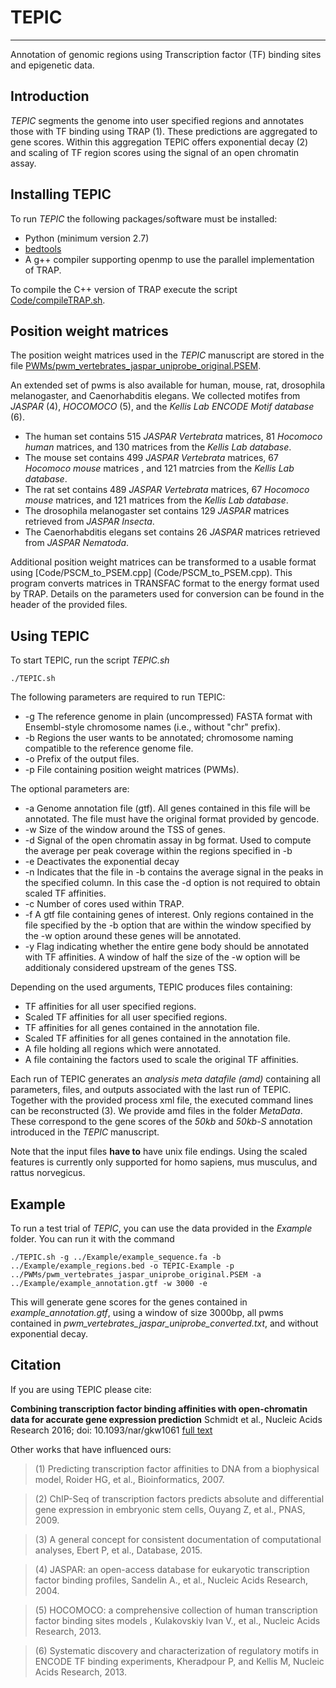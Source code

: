 # TEPIC
------
Annotation of genomic regions using Transcription factor (TF) binding sites and epigenetic data.

## Introduction
*TEPIC* segments the genome into user specified regions and annotates those with TF binding using TRAP (1). 
These predictions are aggregated to gene scores. 
Within this aggregation TEPIC offers exponential decay (2) and scaling of TF region scores using the signal of an open chromatin assay.

## Installing TEPIC
To run *TEPIC* the following packages/software must be installed:
* Python (minimum version 2.7)
* [bedtools](https://github.com/arq5x/bedtools2)
* A g++ compiler supporting openmp to use the parallel implementation of TRAP.

To compile the C++ version of TRAP execute the script
	[Code/compileTRAP.sh](Code/compileTRAP.sh).

## Position weight matrices
The position weight matrices used in the *TEPIC* manuscript are stored in the file
	[PWMs/pwm_vertebrates_jaspar_uniprobe_original.PSEM](PWMs/pwm_vertebrates_jaspar_uniprobe_original.PSEM).

An extended set of pwms is also available for human, mouse, rat, drosophila melanogaster, and Caenorhabditis elegans.
We collected motifes from *JASPAR* (4), *HOCOMOCO* (5), and the *Kellis Lab ENCODE Motif database* (6).
* The human set contains 515 *JASPAR Vertebrata* matrices, 81 *Hocomoco human* matrices, and 130 matrices from the *Kellis Lab database*.
* The mouse set contains 499 *JASPAR Vertebrata* matrices, 67 *Hocomoco mouse* matrices , and 121 matrcies from the *Kellis Lab database*.
* The rat set contains 489 *JASPAR Vertebrata* matrices, 67 *Hocomoco mouse* matrices, and 121 matrices from the *Kellis Lab database*.
* The drosophila melanogaster set contains 129 *JASPAR* matrices retrieved from *JASPAR Insecta*.
* The Caenorhabditis elegans set contains 26 *JASPAR* matrices retrieved from *JASPAR Nematoda*.

Additional position weight matrices can be transformed to a usable format using 
	[Code/PSCM_to_PSEM.cpp] (Code/PSCM_to_PSEM.cpp).
This program converts matrices in TRANSFAC format to the energy format used by TRAP. Details on the parameters used for conversion can be found in the header of the provided files.

## Using TEPIC
To start TEPIC, run the script *TEPIC.sh*

    ./TEPIC.sh

The following parameters are required to run TEPIC:

* -g The reference genome in plain (uncompressed) FASTA format with Ensembl-style chromosome names (i.e., without "chr" prefix).
* -b Regions the user wants to be annotated; chromosome naming compatible to the reference genome file.
* -o Prefix of the output files.
* -p File containing position weight matrices (PWMs).

The optional parameters are:

* -a Genome annotation file (gtf). All genes contained in this file will be annotated. The file must have the original format provided by gencode. 
* -w Size of the window around the TSS of genes.
* -d Signal of the open chromatin assay in bg format. Used to compute the average per peak coverage within the regions specified in -b
* -e Deactivates the exponential decay
* -n Indicates that the file in -b contains the average signal in the peaks in the specified column. In this case the -d option is not required to obtain scaled TF affinities.
* -c Number of cores used within TRAP.
* -f A gtf file containing genes of interest. Only regions contained in the file specified by the -b option that are within the window specified by the -w option around these genes will be annotated.
* -y Flag indicating whether the entire gene body should be annotated with TF affinities. A window of half the size of the -w option will be additionaly considered upstream of the genes TSS.

Depending on the used arguments, TEPIC produces files containing:

* TF affinities for all user specified regions.
* Scaled TF affinities for all user specified regions.
* TF affinities for all genes contained in the annotation file.
* Scaled TF affinities for all genes contained in the annotation file.
* A file holding all regions which were annotated.
* A file containing the factors used to scale the original TF affinities.

Each run of TEPIC generates an *analysis meta datafile (amd)* containing all parameters, files, and outputs associated with the last run of TEPIC.
Together with the provided process xml file, the executed command lines  can be reconstructed (3). We provide amd files in the folder
*MetaData*. These correspond to the gene scores of the *50kb* and *50kb-S* annotation introduced in the *TEPIC* manuscript.

Note that the input files **have to** have unix file endings. Using the scaled features is currently only supported for homo sapiens, mus musculus, and
rattus norvegicus.

## Example
To run a test trial of *TEPIC*, you can use the data provided in the *Example* folder. You can run it with the command

	./TEPIC.sh -g ../Example/example_sequence.fa -b ../Example/example_regions.bed -o TEPIC-Example -p ../PWMs/pwm_vertebrates_jaspar_uniprobe_original.PSEM -a ../Example/example_annotation.gtf -w 3000 -e

This will generate gene scores for the genes contained in *example_annotation.gtf*, using a window of size 3000bp, all pwms contained in *pwm_vertebrates_jaspar_uniprobe_converted.txt*, and without 
exponential decay. 

## Citation
If you are using TEPIC please cite:

**Combining transcription factor binding affinities with open-chromatin data for accurate gene expression prediction**
Schmidt et al., Nucleic Acids Research 2016; doi: 10.1093/nar/gkw1061 [full text](http://nar.oxfordjournals.org/content/early/2016/11/29/nar.gkw1061.full) 

Other works that have influenced ours:
> (1) Predicting transcription factor affinities to DNA from a biophysical model, Roider HG, et al., Bioinformatics, 2007.

> (2) ChIP-Seq of transcription factors predicts absolute and differential gene expression in embryonic stem cells, Ouyang Z, et al.,  PNAS, 2009.

> (3) A general concept for consistent documentation of computational analyses, Ebert P, et al.,  Database, 2015.

> (4) JASPAR: an open-access database for eukaryotic transcription factor binding profiles, Sandelin A., et al., Nucleic Acids Research, 2004.
 
> (5) HOCOMOCO: a comprehensive collection of human transcription factor binding sites models , Kulakovskiy Ivan V., et al., Nucleic Acids Research, 2013.

> (6) Systematic discovery and characterization of regulatory motifs in ENCODE TF binding experiments, Kheradpour P, and Kellis M, Nucleic Acids Research, 2013.
